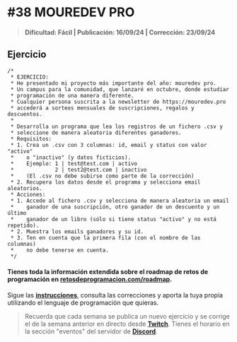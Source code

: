 # #38 MOUREDEV PRO
> #### Dificultad: Fácil | Publicación: 16/09/24 | Corrección: 23/09/24

## Ejercicio

```
/*
 * EJERCICIO:
 * He presentado mi proyecto más importante del año: mouredev pro.
 * Un campus para la comunidad, que lanzaré en octubre, donde estudiar
 * programación de una manera diferente.
 * Cualquier persona suscrita a la newsletter de https://mouredev.pro
 * accederá a sorteos mensuales de suscripciones, regalos y descuentos.
 *
 * Desarrolla un programa que lea los registros de un fichero .csv y
 * seleccione de manera aleatoria diferentes ganadores.
 * Requisitos:
 * 1. Crea un .csv con 3 columnas: id, email y status con valor "activo"
 *    o "inactivo" (y datos ficticios).
 *    Ejemplo: 1 | test@test.com | activo
 *             2 | test2@test.com | inactivo
 *    (El .csv no debe subirse como parte de la corrección)
 * 2. Recupera los datos desde el programa y selecciona email aleatorios.
 * Acciones:
 * 1. Accede al fichero .csv y selecciona de manera aleatoria un email
 *    ganador de una suscripción, otro ganador de un descuento y un último
 *    ganador de un libro (sólo si tiene status "activo" y no está repetido).
 * 2. Muestra los emails ganadores y su id.
 * 3. Ten en cuenta que la primera fila (con el nombre de las columnas)
 *    no debe tenerse en cuenta.
 */
```
#### Tienes toda la información extendida sobre el roadmap de retos de programación en **[retosdeprogramacion.com/roadmap](https://retosdeprogramacion.com/roadmap)**.

Sigue las **[instrucciones](../../README.md)**, consulta las correcciones y aporta la tuya propia utilizando el lenguaje de programación que quieras.

> Recuerda que cada semana se publica un nuevo ejercicio y se corrige el de la semana anterior en directo desde **[Twitch](https://twitch.tv/mouredev)**. Tienes el horario en la sección "eventos" del servidor de **[Discord](https://discord.gg/mouredev)**.